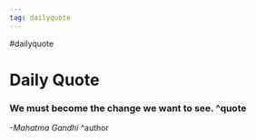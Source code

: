 ```yaml
---
tag: dailyquote
---
```


#dailyquote

# Daily Quote

### We must become the change we want to see. ^quote
*-Mahatma Gandhi* ^author
